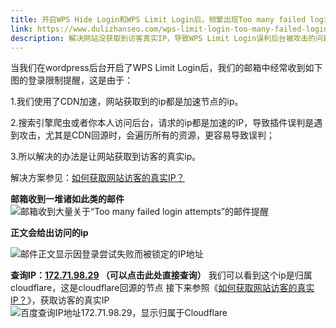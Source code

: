 ```yaml
---
title: 开启WPS Hide Login和WPS Limit Login后，频繁出现Too many failed login attempts提醒
link: https://www.dulizhanseo.com/wps-limit-login-too-many-failed-login-attempts
description: 解决网站没获取到访客真实IP，导致WPS Limit Login误判后台被攻击的问题。
---
```


当我们在wordpress后台开启了WPS Limit Login后，我们的邮箱中经常收到如下图的登录限制提醒，这是由于：

1.我们使用了CDN加速，网站获取到的ip都是加速节点的ip。

2.搜索引擎爬虫或者你本人访问后台，请求的ip都是加速的IP，导致插件误判是遇到攻击，尤其是CDN回源时，会遍历所有的资源，更容易导致误判；

3.所以解决的办法是让网站获取到访客的真实ip。

解决方案参见：[如何获取网站访客的真实IP？](https://www.dulizhanseo.com/get-real-ip-website-visitor/)

**邮箱收到一堆诸如此类的邮件**
![邮箱收到大量关于“Too many failed login attempts”的邮件提醒](https://cos.files.maozhishi.com/wp-content/uploads/1664702336413.webp)

**正文会给出访问的ip**

![邮件正文显示因登录尝试失败而被锁定的IP地址](https://cos.files.maozhishi.com/wp-content/uploads/1664702415496.webp)

**查询IP：[172.71.98.29](https://www.baidu.com/s?wd=172.71.98.29) （可以点击此处直接查询）**
我们可以看到这个ip是归属cloudflare，这是cloudflare回源的节点
接下来参照《[如何获取网站访客的真实IP？](https://www.dulizhanseo.com/get-real-ip-website-visitor/)》，获取访客的真实IP
![百度查询IP地址172.71.98.29，显示归属于Cloudflare](https://cos.files.maozhishi.com/wp-content/uploads/1664708298207.webp)
